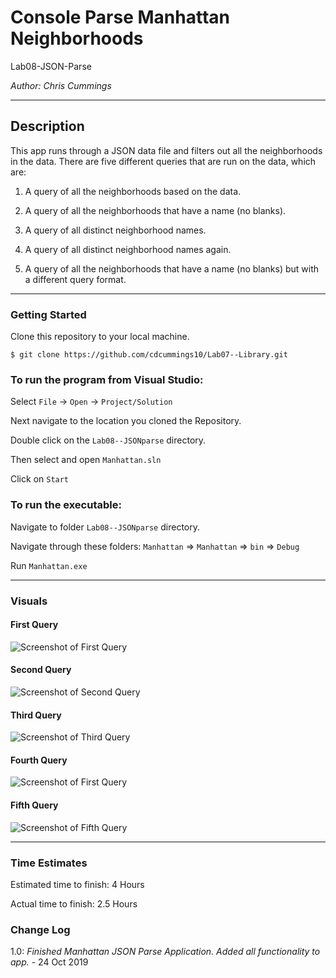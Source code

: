 # Console Parse Manhattan Neighborhoods

Lab08-JSON-Parse

*Author: Chris Cummings*

----

## Description
This app runs through a JSON data file and filters out all the neighborhoods in the data.
There are five different queries that are run on the data, which are:

1) A query of all the neighborhoods based on the data.

2) A query of all the neighborhoods that have a name (no blanks).

3) A query of all distinct neighborhood names.

4) A query of all distinct neighborhood names again.

5) A query of all the neighborhoods that have a name (no blanks) but with a different query format.

---

### Getting Started
Clone this repository to your local machine.

```
$ git clone https://github.com/cdcummings10/Lab07--Library.git
```

### To run the program from Visual Studio:
Select ```File``` -> ```Open``` -> ```Project/Solution```

Next navigate to the location you cloned the Repository.

Double click on the ```Lab08--JSONparse``` directory.

Then select and open ```Manhattan.sln```

Click on ```Start```

### To run the executable:

Navigate to folder ```Lab08--JSONparse``` directory.

Navigate through these folders: ```Manhattan``` => ```Manhattan``` => ```bin``` => ```Debug```

Run ```Manhattan.exe```

---

### Visuals

#### First Query
![Screenshot of First Query](screenshots/query1.png)
#### Second Query
![Screenshot of Second Query](screenshots/query2.png)
#### Third Query
![Screenshot of Third Query](screenshots/query3.png)
#### Fourth Query
![Screenshot of First Query](screenshots/query4.png)
#### Fifth Query
![Screenshot of Fifth Query](screenshots/query5.png)


---

### Time Estimates
Estimated time to finish: 4 Hours

Actual time to finish: 2.5 Hours

### Change Log 

1.0: *Finished Manhattan JSON Parse Application. Added all functionality to app.* - 24 Oct 2019
